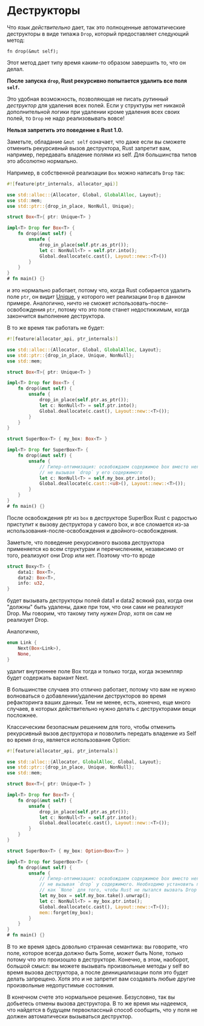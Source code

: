 # Деструкторы

Что язык *действительно* дает, так это полноценные автоматические деструкторы в виде типажа `Drop`, который предоставляет следующий метод:

<!-- ignore: function header -->

```rust,ignore
fn drop(&mut self);
```

Этот метод дает типу время каким-то образом завершить то, что он делал.

**После запуска `drop`, Rust рекурсивно попытается удалить все поля `self`.**

Это удобная возможность, позволяющая не писать *рутинный деструктор* для удаления всех полей. Если у структуры нет никакой дополнительной логики при удалении кроме удаления всех своих полей, то `Drop` не надо реализовывать вовсе!

**Нельзя запретить это поведение в Rust 1.0.**

Заметьте, обладание `&mut self` означает, что даже если вы сможете отменить рекурсивный вызов деструктора, Rust запретит вам, например, передавать владение полями из self. Для большинства типов это абсолютно нормально.

Например, в собственной реализации `Box` можно написать `Drop` так:

```rust
#![feature(ptr_internals, allocator_api)]

use std::alloc::{Allocator, Global, GlobalAlloc, Layout};
use std::mem;
use std::ptr::{drop_in_place, NonNull, Unique};

struct Box<T>{ ptr: Unique<T> }

impl<T> Drop for Box<T> {
    fn drop(&mut self) {
        unsafe {
            drop_in_place(self.ptr.as_ptr());
            let c: NonNull<T> = self.ptr.into();
            Global.deallocate(c.cast(), Layout::new::<T>())
        }
    }
}
# fn main() {}
```

и это нормально работает, потому что, когда Rust собирается удалить поле `ptr`, он видит [Unique], у которого нет реализации `Drop` в данном примере. Аналогично, ничто не сможет использовать-после-освобождения `ptr`, потому что это поле станет недостижимым, когда закончится выполнение деструктора.

В то же время так работать не будет:

```rust
#![feature(allocator_api, ptr_internals)]

use std::alloc::{Allocator, Global, GlobalAlloc, Layout};
use std::ptr::{drop_in_place, Unique, NonNull};
use std::mem;

struct Box<T>{ ptr: Unique<T> }

impl<T> Drop for Box<T> {
    fn drop(&mut self) {
        unsafe {
            drop_in_place(self.ptr.as_ptr());
            let c: NonNull<T> = self.ptr.into();
            Global.deallocate(c.cast(), Layout::new::<T>());
        }
    }
}

struct SuperBox<T> { my_box: Box<T> }

impl<T> Drop for SuperBox<T> {
    fn drop(&mut self) {
        unsafe {
            // Гипер-оптимизация: освобождаем содержимое box вместо него,
            // не вызывая `drop` у его содержимого
            let c: NonNull<T> = self.my_box.ptr.into();
            Global.deallocate(c.cast::<u8>(), Layout::new::<T>());
        }
    }
}
# fn main() {}
```

После освобождения ptr из `box` в деструкторе SuperBox Rust с радостью приступит к вызову деструктора у самого box, и все сломается из-за использования-после-освобождения и двойного-освобождения.

Заметьте, что поведение рекурсивного вызова деструктора применяется ко всем структурам и перечислениям, независимо от того, реализуют они Drop или нет. Поэтому что-то вроде

```rust
struct Boxy<T> {
    data1: Box<T>,
    data2: Box<T>,
    info: u32,
}
```

будет вызывать деструкторы полей data1 и data2 всякий раз, когда они "должны" быть удалены, даже при том, что они сами не реализуют Drop. Мы говорим, что такому типу *нужен Drop*, хотя он сам не реализует Drop.

Аналогично,

```rust
enum Link {
    Next(Box<Link>),
    None,
}
```

удалит внутреннее поле Box тогда и только тогда, когда экземпляр будет содержать вариант Next.

В большинстве случаев это отлично работает, потому что вам не нужно волноваться о добавлении/удалении деструкторов во время рефакторинга ваших данных. Тем не менее, есть, конечно, еще много случаев, в которых действительно нужно делать с деструкторами вещи посложнее.

Классическим безопасным решением для того, чтобы отменить рекурсивный вызов деструктора и позволить передать владение из Self во время `drop`, является использование Option:

```rust
#![feature(allocator_api, ptr_internals)]

use std::alloc::{Allocator, GlobalAlloc, Global, Layout};
use std::ptr::{drop_in_place, Unique, NonNull};
use std::mem;

struct Box<T>{ ptr: Unique<T> }

impl<T> Drop for Box<T> {
    fn drop(&mut self) {
        unsafe {
            drop_in_place(self.ptr.as_ptr());
            let c: NonNull<T> = self.ptr.into();
            Global.deallocate(c.cast(), Layout::new::<T>());
        }
    }
}

struct SuperBox<T> { my_box: Option<Box<T>> }

impl<T> Drop for SuperBox<T> {
    fn drop(&mut self) {
        unsafe {
            // Гипер-оптимизация: освобождаем содержимое box вместо него,
            // не вызывая `drop` у содержимого. Необходимо установить поля `box`
            // как `None` для того, чтобы Rust не пытался вызвать Drop у них.
            let my_box = self.my_box.take().unwrap();
            let c: NonNull<T> = my_box.ptr.into();
            Global.deallocate(c.cast(), Layout::new::<T>());
            mem::forget(my_box);
        }
    }
}
# fn main() {}
```

В то же время здесь довольно странная семантика: вы говорите, что поле, которое всегда *должно* быть Some, *может* быть None, только потому что это произошло в деструкторе. Конечно, в этом, наоборот, большой смысл: вы можете вызывать произвольные методы у self во время вызова деструктора, а после деинициализации поля это будет делать запрещено. Хотя это и не запретит вам создавать любые другие произвольные недопустимые состояния.

В конечном счете это нормальное решение. Безусловно, так вы добьетесь отмены вызова деструктора. В то же время мы надеемся, что найдется в будущем первоклассный способ сообщить, что у поля не должен автоматически вызываться деструктор.


[Unique]: phantom-data.html